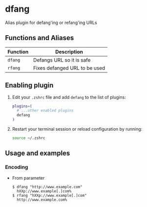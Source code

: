 # dfang
  
Alias plugin for defang'ing or refang'ing URLs

## Functions and Aliases

| Function   | Description                    |
| ---------- | ------------------------------ |
| `dfang`    | Defangs URL so it is safe      |
| `rfang`    | Fixes defanged URL to be used  |

## Enabling plugin

1. Edit your `.zshrc` file and add `defang` to the list of plugins:

   ```sh
   plugins=(
     # ...other enabled plugins
     defang
   )
   ```

2. Restart your terminal session or reload configuration by running:

   ```sh
   source ~/.zshrc
   ```

## Usage and examples

### Encoding

- From parameter

  ```console
  $ dfang "http://www.example.com"
    hXXp://www.example[.]com%
  $ rfang "hXXp://www.example[.]com"
    http://www.example.com%
  ```
